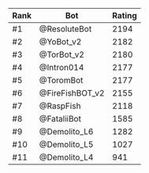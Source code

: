 Rank|Bot|Rating
---|---|---
#1|@ResoluteBot|2194
#2|@YoBot_v2|2182
#3|@TorBot_v2|2180
#4|@Intron014|2177
#5|@ToromBot|2177
#6|@FireFishBOT_v2|2155
#7|@RaspFish|2118
#8|@FataliiBot|1585
#9|@Demolito_L6|1282
#10|@Demolito_L5|1027
#11|@Demolito_L4|941
